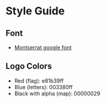 # Style Guide

## Font

- [Montserrat google font](https://fonts.google.com/specimen/Montserrat?preview.text=WGXC%20DC&preview.size=43&sort=popularity)

## Logo Colors

- Red (flag): e81b39ff
- Blue (letters): 003380ff
- Black with alpha (map): 00000029